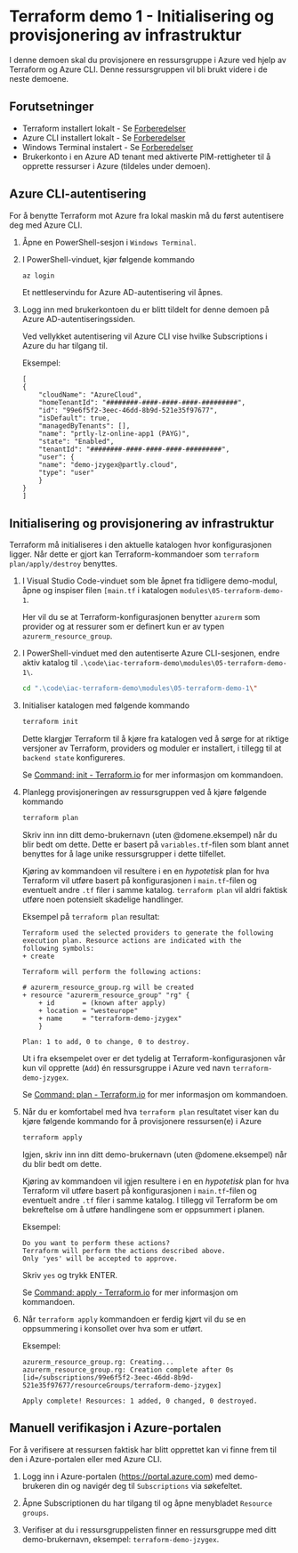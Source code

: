 # Terraform demo 1 - Initialisering og provisjonering av infrastruktur
I denne demoen skal du provisjonere en ressursgruppe i Azure ved hjelp av Terraform og Azure CLI. Denne ressursgruppen vil bli brukt videre i de neste demoene.

## Forutsetninger
- Terraform installert lokalt - Se [Forberedelser](./00-forberedelser.md)
- Azure CLI installert lokalt - Se [Forberedelser](./00-forberedelser.md)
- Windows Terminal instalert - Se [Forberedelser](./00-forberedelser.md)
- Brukerkonto i en Azure AD tenant med aktiverte PIM-rettigheter til å opprette ressurser i Azure (tildeles under demoen).

## Azure CLI-autentisering
For å benytte Terraform mot Azure fra lokal maskin må du først autentisere deg med Azure CLI.

1. Åpne en PowerShell-sesjon i `Windows Terminal`.

2. I PowerShell-vinduet, kjør følgende kommando
    ```sh
    az login
    ```
    Et nettleservindu for Azure AD-autentisering vil åpnes. 

3. Logg inn med brukerkontoen du er blitt tildelt for denne demoen på Azure AD-autentiseringssiden.
    
    Ved vellykket autentisering vil Azure CLI vise hvilke Subscriptions i Azure du har tilgang til.
    
    Eksempel:
    ```console
    [
    {
        "cloudName": "AzureCloud",
        "homeTenantId": "########-####-####-####-#########",
        "id": "99e6f5f2-3eec-46dd-8b9d-521e35f97677",
        "isDefault": true,
        "managedByTenants": [],
        "name": "prtly-lz-online-app1 (PAYG)",
        "state": "Enabled",
        "tenantId": "########-####-####-####-#########",
        "user": {
        "name": "demo-jzygex@partly.cloud",
        "type": "user"
        }
    }
    ]
    ```    

## Initialisering og provisjonering av infrastruktur
Terraform må initialiseres i den aktuelle katalogen hvor konfigurasjonen ligger. Når dette er gjort kan Terraform-kommandoer som `terraform plan/apply/destroy` benyttes.

1. I Visual Studio Code-vinduet som ble åpnet fra tidligere demo-modul, åpne og inspiser filen `[main.tf` i katalogen `modules\05-terraform-demo-1`.
    
    Her vil du se at Terraform-konfigurasjonen benytter `azurerm` som provider og at ressurer som er definert kun er av typen `azurerm_resource_group`.

2. I PowerShell-vinduet med den autentiserte Azure CLI-sesjonen, endre aktiv katalog til `.\code\iac-terraform-demo\modules\05-terraform-demo-1\`.
    ```sh
    cd ".\code\iac-terraform-demo\modules\05-terraform-demo-1\"
    ```

3. Initialiser katalogen med følgende kommando

    ```sh
    terraform init
    ```

    Dette klargjør Terraform til å kjøre fra katalogen ved å sørge for at riktige versjoner av Terraform, providers og moduler er installert, i tillegg til at `backend state` konfigureres.

    Se [Command: init - Terraform.io](https://www.terraform.io/cli/commands/init) for mer informasjon om kommandoen.

4. Planlegg provisjoneringen av ressursgruppen ved å kjøre følgende kommando
    
    ```sh
    terraform plan
    ```

    Skriv inn inn ditt demo-brukernavn (uten @domene.eksempel) når du blir bedt om dette. Dette er basert på `variables.tf`-filen som blant annet benyttes for å lage unike ressursgrupper i dette tilfellet.
    
    Kjøring av kommandoen vil resultere i en en *hypotetisk* plan for hva Terraform vil utføre basert på konfigurasjonen i `main.tf`-filen og eventuelt andre `.tf` filer i samme katalog. `terraform plan` vil aldri faktisk utføre noen potensielt skadelige handlinger.
    
    Eksempel på `terraform plan` resultat:
    ```console
    Terraform used the selected providers to generate the following execution plan. Resource actions are indicated with the
    following symbols:
    + create

    Terraform will perform the following actions:

    # azurerm_resource_group.rg will be created
    + resource "azurerm_resource_group" "rg" {
        + id       = (known after apply)
        + location = "westeurope"
        + name     = "terraform-demo-jzygex"
        }

    Plan: 1 to add, 0 to change, 0 to destroy.
    ```

    Ut i fra eksempelet over er det tydelig at Terraform-konfigurasjonen vår kun vil opprette (`Add`) én ressursgruppe i Azure ved navn `terraform-demo-jzygex`.

    Se [Command: plan - Terraform.io](https://www.terraform.io/cli/commands/plan) for mer informasjon om kommandoen.

5. Når du er komfortabel med hva `terraform plan` resultatet viser kan du kjøre følgende kommando for å provisjonere ressursen(e) i Azure

    ```sh
    terraform apply
    ```

    Igjen, skriv inn inn ditt demo-brukernavn (uten @domene.eksempel) når du blir bedt om dette.

    Kjøring av kommandoen vil igjen resultere i en en *hypotetisk* plan for hva Terraform vil utføre basert på konfigurasjonen i `main.tf`-filen og eventuelt andre `.tf` filer i samme katalog. I tillegg vil Terraform be om bekreftelse om å utføre handlingene som er oppsummert i planen.

    Eksempel:
    ```console
    Do you want to perform these actions?
    Terraform will perform the actions described above.
    Only 'yes' will be accepted to approve.
    ```

    Skriv `yes` og trykk ENTER.

    Se [Command: apply - Terraform.io](https://www.terraform.io/cli/commands/apply) for mer informasjon om kommandoen.

6. Når `terraform apply` kommandoen er ferdig kjørt vil du se en oppsummering i konsollet over hva som er utført.

    Eksempel:
    ```console
    azurerm_resource_group.rg: Creating...
    azurerm_resource_group.rg: Creation complete after 0s [id=/subscriptions/99e6f5f2-3eec-46dd-8b9d-521e35f97677/resourceGroups/terraform-demo-jzygex]

    Apply complete! Resources: 1 added, 0 changed, 0 destroyed.
    ```

## Manuell verifikasjon i Azure-portalen
For å verifisere at ressursen faktisk har blitt opprettet kan vi finne frem til den i Azure-portalen eller med Azure CLI.

1. Logg inn i Azure-portalen (https://portal.azure.com) med demo-brukeren din og navigér deg til `Subscriptions` via søkefeltet.

2. Åpne Subscriptionen du har tilgang til og åpne menybladet `Resource groups`.

3. Verifiser at du i ressursgruppelisten finner en ressursgruppe med ditt demo-brukernavn, eksempel: `terraform-demo-jzygex`.